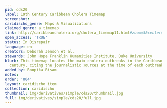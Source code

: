 ```yaml
---
pid: cds20
label: 19th Century Caribbean Cholera Timemap
screenshot: 
caridischo_genre: Maps & Visualizations
claimed_genre: a timemap
link: http://caribbeancholera.org/cholera_timemap11.html#zoom=5&center=20.13847031245115,-74.3994140625&date=1853-05-01
open_access: 'TRUE'
status: In Disrepair
language: en
creators: Deborah Jenson et al.
stewards: John Hope Franklin Humanities Institute, Duke University
blurb: This timemap locates the main cholera outbreaks in the Caribbean in the 19th
  century, citing the journalistic sources at the time of each outbreak.
added_by: Roopika Risam
notes: 
order: '004'
layout: caridischo_item
collection: caridischo
thumbnail: img/derivatives/simple/cds20/thumbnail.jpg
full: img/derivatives/simple/cds20/full.jpg
---
```

